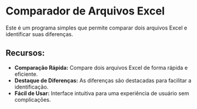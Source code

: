 # Comparador de Arquivos Excel

Este é um programa simples que permite comparar dois arquivos Excel e identificar suas diferenças.

## Recursos:

- **Comparação Rápida:** Compare dois arquivos Excel de forma rápida e eficiente.
- **Destaque de Diferenças:** As diferenças são destacadas para facilitar a identificação.
- **Fácil de Usar:** Interface intuitiva para uma experiência de usuário sem complicações.


